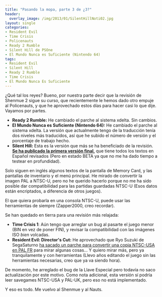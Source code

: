 ```yaml
---
title: "Pasando la mopa, parte 3 de ¿3?"
header:
  overlay_image: /img/2013/01/SilentHillNoti02.jpg
layout: single
categories:
- Resident Evil
- Time Crisis
- Policenauts
- Ready 2 Rumble
- Silent Hill de PSOne
- El Mundo Nunca es Suficiente (Nintendo 64)
tags:
- Resident Evil
- Silent Hill
- Ready 2 Rumble
- Time Crisis
- El Mundo Nunca Es Suficiente
---
```

¿Qué tal los reyes? Bueno, por nuestra parte decir que la revisión de Shenmue 2 
sigue su curso, que recientemente le hemos dado otro empuje al Policenauts, y que 
he aprovechado estos días para hacer casi lo que dije. Vayamos por partes.

- **Ready 2 Rumble:** He cambiado el parche al sistema xdelta. Sin cambios.  
- **El Mundo Nunca es Suficiente (Nintendo 64):** He cambiado el parche al sistema 
xdelta. La versión que actualmente tengo de la traducción tenía dos niveles más 
traducidos, así que he subido el número de versión y el porcentaje de trabajo hecho.  
- **Silent Hill:** Esta es la versión que más se ha beneficiado de la revisión. 
**[Se ha publicado la primera versión final,](http://tiovictor.romhackhispano.org/silent-hill-1)** 
que tiene todos los textos en Español revisados (Pero en estado BETA ya que no me 
ha dado tiempo a testear en profundidad).

Solo siguen en inglés algunos textos de la pantalla de Memory Card, y las pantallas 
de inventario y el menú principal. He mirado de convertir la imagen PAL a NTSC-U, 
pero no he querido hacerlo porque no me ha sido posible dar compatibilidad para las 
partidas guardadas NTSC-U (Esos datos están encriptados, a diferencia de otros juegos).

El que quiera probarla en una consola NTSC-U, puede usar las herramientas de siempre 
(Zapper2000, creo recordar).

Se han quedado en tierra para una revisión más relajada:  
- **Time Crisis 1**: Aún tengo que arreglar un bug al pasarte el juego menor (BIN 
en vez de poner FIN), y revisar la compatibilidad con las imágenes ISO _bien_ volcadas.  
- **Resident Evil: Director's Cut:** He aprovechado que Ryo Suzuki de SegaSaturno [ha 
sacado un parche para convertir una copia NTSC-USA en PAL 
FR](http://www.segasaturno.com/portal/adaptacion-parche-castellano-redc-para-usarlo-con-el-usa-vf8-vt6558.html) para mirar algunas cosas... Y quiero mirar más, pero ya tranquilamente y con herramientas 
(Llevo años editando el juego sin las herramientas necesarias, creo que ya va 
siendo hora).

De momento, he arreglado el bug de la Llave Especial pero todavía no saco actualización 
por este motivo. Como nota adicional, esta versión sí podría leer savegames NTSC-USA y 
PAL-UK, pero eso no está implementado.

Y eso es todo. Me vuelvo al Shenmue y al Nauts.
